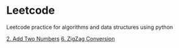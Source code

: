 # Leetcode
Leetcode practice for algorithms and data structures using python

[2. Add Two Numbers](https://leetcode.com/problems/add-two-numbers/description/)
[6. ZigZag Conversion](https://leetcode.com/problems/zigzag-conversion/description/)
